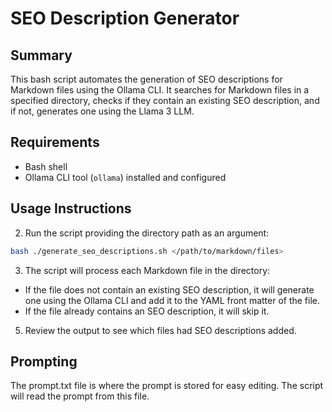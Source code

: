 # SEO Description Generator

## Summary

This bash script automates the generation of SEO descriptions for Markdown files using the Ollama CLI. It searches for Markdown files in a specified directory, checks if they contain an existing SEO description, and if not, generates one using the Llama 3 LLM.

## Requirements

* Bash shell
* Ollama CLI tool (`ollama`) installed and configured

## Usage Instructions

2. Run the script providing the directory path as an argument:

```bash
bash ./generate_seo_descriptions.sh </path/to/markdown/files>
```

3. The script will process each Markdown file in the directory:

* If the file does not contain an existing SEO description, it will generate one using the Ollama CLI and add it to the YAML front matter of the file.
* If the file already contains an SEO description, it will skip it.

5. Review the output to see which files had SEO descriptions added.

## Prompting

The prompt.txt file is where the prompt is stored for easy editing. The script will read the prompt from this file.
